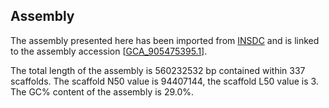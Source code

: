 **Assembly**
--------

The assembly presented here has been imported from [INSDC](http://www.insdc.org) and is linked to the assembly accession [[GCA\_905475395.1](http://www.ebi.ac.uk/ena/data/view/GCA_905475395.1)].

The total length of the assembly is 560232532 bp contained within 337 scaffolds.
The scaffold N50 value is 94407144, the scaffold L50 value is 3.
The GC% content of the assembly is 29.0%.
